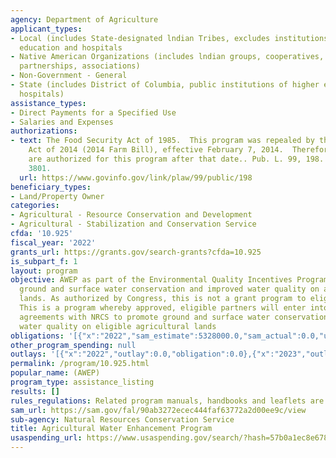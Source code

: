 ```yaml
---
agency: Department of Agriculture
applicant_types:
- Local (includes State-designated lndian Tribes, excludes institutions of higher
  education and hospitals
- Native American Organizations (includes lndian groups, cooperatives, corporations,
  partnerships, associations)
- Non-Government - General
- State (includes District of Columbia, public institutions of higher education and
  hospitals)
assistance_types:
- Direct Payments for a Specified Use
- Salaries and Expenses
authorizations:
- text: The Food Security Act of 1985.  This program was repealed by the Agricultural
    Act of 2014 (2014 Farm Bill), effective February 7, 2014.  Therefore, no new enrollments
    are authorized for this program after that date.. Pub. L. 99, 198. 16 U.S.C. &sect;
    3801.
  url: https://www.govinfo.gov/link/plaw/99/public/198
beneficiary_types:
- Land/Property Owner
categories:
- Agricultural - Resource Conservation and Development
- Agricultural - Stabilization and Conservation Service
cfda: '10.925'
fiscal_year: '2022'
grants_url: https://grants.gov/search-grants?cfda=10.925
is_subpart_f: 1
layout: program
objective: AWEP as part of the Environmental Quality Incentives Program, promotes
  ground and surface water conservation and improved water quality on agricultural
  lands. As authorized by Congress, this is not a grant program to eligible partners.
  This is a program whereby approved, eligible partners will enter into multi-year
  agreements with NRCS to promote ground and surface water conservation, or improve
  water quality on eligible agricultural lands
obligations: '[{"x":"2022","sam_estimate":5328000.0,"sam_actual":0.0,"usa_spending_actual":-0.54},{"x":"2023","sam_estimate":315000.0,"sam_actual":0.0,"usa_spending_actual":180000.0},{"x":"2024","sam_estimate":299000.0,"sam_actual":0.0,"usa_spending_actual":0.0}]'
other_program_spending: null
outlays: '[{"x":"2022","outlay":0.0,"obligation":0.0},{"x":"2023","outlay":82386.43,"obligation":180000.0},{"x":"2024","outlay":0.0,"obligation":0.0}]'
permalink: /program/10.925.html
popular_name: (AWEP)
program_type: assistance_listing
results: []
rules_regulations: Related program manuals, handbooks and leaflets are issued by NRCS.
sam_url: https://sam.gov/fal/90ab3272ecec444faf63772a2d00ee9c/view
sub-agency: Natural Resources Conservation Service
title: Agricultural Water Enhancement Program
usaspending_url: https://www.usaspending.gov/search/?hash=57b0a1ec8e6789b77ad7a199b7e1846f
---
```

